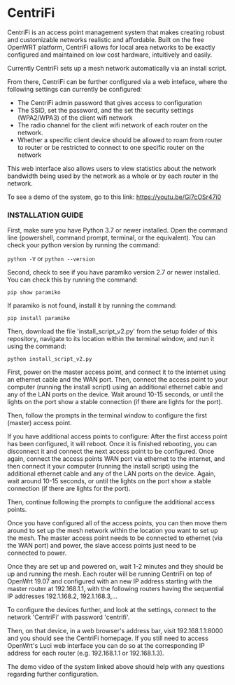 # CentriFi

CentriFi is an access point management system that makes creating robust and customizable networks realistic and affordable.  Built on the free OpenWRT platform, CentriFi allows for local area networks to be exactly configured and maintained on low cost hardware, intuitively and easily.

Currently CentriFi sets up a mesh network automatically via an install script. 

From there, CentriFi can be further configured via a web inteface, where the following settings can currently be configured:
- The CentriFi admin password that gives access to configuration
- The SSID, set the password, and the set the security settings (WPA2/WPA3) of the client wifi network
- The radio channel for the client wifi network of each router on the network.
- Whether a specific client device should be allowed to roam from router to router or be restricted to connect to one specific router on the network

This web interface also allows users to view statistics about the network bandwidth being used by the network as a whole or by each router in the network.

To see a demo of the system, go to this link: https://youtu.be/GI7cOSr47i0

### INSTALLATION GUIDE

First, make sure you have Python 3.7 or newer installed.
Open the command line (powershell, command prompt, terminal, or the equivalent).
You can check your python version by running the command:

`python -V` or `python --version`

Second, check to see if you have paramiko version 2.7 or newer installed.
You can check this by running the command:

`pip show paramiko`

If paramiko is not found, install it by running the command:

`pip install paramiko`

Then, download the file 'install_script_v2.py' from the setup folder of this repository, navigate to its location within the terminal window, and run it using the command:

`python install_script_v2.py`

First, power on the master access point, and connect it to the internet using an ethernet cable and the WAN port.  Then, connect the access point to your computer (running the install script) using an additional ethernet cable and any of the LAN ports on the device. Wait around 10-15 seconds, or until the lights on the port show a stable connection (if there are lights for the port).

Then, follow the prompts in the terminal window to configure the first (master) access point.

If you have additional access points to configure:
After the first access point has been configured, it will reboot. Once it is finished rebooting, you can disconnect it and connect the next access point to be configured.  Once again, connect the access points WAN port via ethernet to the internet, and then connect it your computer (running the install script) using the additional ethernet cable and any of the LAN ports on the device.  Again, wait around 10-15 seconds, or until the lights on the port show a stable connection (if there are lights for the port).

Then, continue following the prompts to configure the additional access points.

Once you have configured all of the access points, you can then move them around to set up the mesh network within the location you want to set up the mesh. The master access point needs to be connected to ethernet (via the WAN port) and power, the slave access points just need to be connected to power.

Once they are set up and powered on, wait 1-2 minutes and they should be up and running the mesh. Each router will be running CentriFi on top of OpenWrt 19.07 and configured with an new IP address starting with the master router at 192.168.1.1, with the following routers having the sequential IP addresses 192.1.168.2, 192.1.168.3,...

To configure the devices further, and look at the settings, connect to the network 'CentriFi' with password 'centrifi'.

Then, on that device, in a web browser's address bar, visit 192.168.1.1:8000 and you should see the CentriFi homepage. If you still need to access OpenWrt's Luci web interface you can do so at the corresponding IP address for each router (e.g. 192.168.1.1 or 192.168.1.3).

The demo video of the system linked above should help with any questions regarding further configuration.
